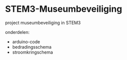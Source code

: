 # STEM3-Museumbeveiliging
project museumbeveiliging in STEM3

onderdelen: 
* arduino-code
* bedradingsschema
* stroomkringschema

